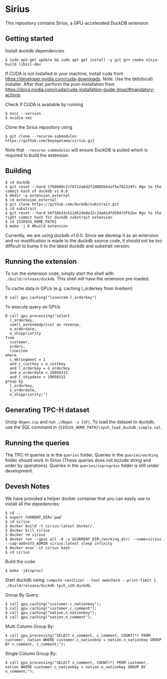 # Sirius
This repository contains Sirius, a GPU-accelerated DuckDB extension

## Getting started
Install duckdb dependencies
```
$ sudo apt-get update && sudo apt-get install -y git g++ cmake ninja-build libssl-dev
```

If CUDA is not installed in your machine, install cuda from https://developer.nvidia.com/cuda-downloads. Note: Use the deb(local) installer.
After that, perform the post-installation from https://docs.nvidia.com/cuda/cuda-installation-guide-linux/#mandatory-actions.

Check if CUDA is available by running
```
$ nvcc --version
$ nvidia-smi
```

Clone the Sirius repository using 
```
$ git clone --recurse-submodules https://github.com/bwyogatama/sirius.git
```
Note that `--recurse-submodules` will ensure DuckDB is pulled which is required to build the extension.

## Building
```
$ cd duckdb
$ git reset --hard 1f98600c2cf8722a6d2f2d805bb4af5e701319fc #go to the commit hash of duckdb v1.0.0
$ mkdir -p extension_external
$ cd extension_external
$ git clone https://github.com/duckdb/substrait.git
$ cd substrait 
$ git reset --hard b6f56643cb11d52de0e32c24a01dfd5947df62be #go to the right commit hash for duckdb substrait extension
$ cd {SIRIUS_HOME_PATH}
$ make -j 8 #build extension
```
Currently, we are using duckdb v1.0.0. Since we develop it as an extension and no modification is made to the duckdb source code, it should not be too difficult to bump it to the latest duckdb and substrait version.

## Running the extension
To run the extension code, simply start the shell with `./build/release/duckdb`. This shell will have the extension pre-loaded. 

To cache data in GPUs (e.g. caching l_orderkey from lineitem)
```
D call gpu_caching("lineitem.l_orderkey")
```

To execute query on GPUs
```
D call gpu_processing("select
  l_orderkey,
  sum(l_extendedprice) as revenue,
  o_orderdate,
  o_shippriority
from
  customer,
  orders,
  lineitem
where
  c_mktsegment = 1
  and c_custkey = o_custkey
  and l_orderkey = o_orderkey
  and o_orderdate < 19950315
  and l_shipdate > 19950315
group by
  l_orderkey,
  o_orderdate,
  o_shippriority;")
```

## Generating TPC-H dataset
Unzip `dbgen.zip` and run `./dbgen -s {SF}`.
To load the dataset to duckdb, use the SQL command in `{SIRIUS_HOME_PATH}\tpch_load_duckdb_simple.sql`.

## Running the queries
The TPC-H queries is in the `queries` folder. 
Queries in the `queries/working` folder should work in Sirius (These queries does not include string and order by operations).
Queries in the `queries/inprogress` folder is still under development.

## Devesh Notes
We have provided a helper docker container that you can easily use to install all the depedencies:
```
$ cd ..
$ export CURRENT_DIR=`pwd`
$ cd sirius
$ docker build -t sirius:latest docker/.
$ docker kill sirius
$ docker rm sirius
$ docker run --gpus all -d -v $CURRENT_DIR:/working_dir/ --name=sirius --cap-add=SYS_ADMIN sirius:latest sleep infinity
$ docker exec -it sirius bash
$ cd sirius
```

Build the code:
```
$ make -j$(nproc)
```

Start duckdb using: `compute-sanitizer --tool memcheck --print-limit 1 ./build/release/duckdb tpch_s10.duckdb`. 

Group By Query:
```
$ call gpu_caching("customer.c_nationkey");
$ call gpu_caching("customer.c_comment");
$ call gpu_caching("nation.n_nationkey");
$ call gpu_caching("nation.n_comment");
```

Multi Column Group By:
```
$ call gpu_processing("SELECT n_comment, c_comment, COUNT(*) FROM customer, nation WHERE customer.c_nationkey = nation.n_nationkey GROUP BY n_comment, c_comment;");
```

Single Column Group By:
```
$ call gpu_processing("SELECT n_comment, COUNT(*) FROM customer, nation WHERE customer.c_nationkey = nation.n_nationkey GROUP BY n_comment;");
```